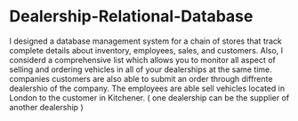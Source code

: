 # Dealership-Relational-Database

I designed a database management system for a  chain of stores that track complete details about inventory, employees, sales, and customers. Also, I considerd a comprehensive list which allows you to monitor all aspect of selling and ordering vehicles in all of your dealerships at the same time. companies customers are also able to submit an order through diffrente dealershio of the company. The employees are able sell vehicles located in London to the customer in Kitchener. ( one dealership can be the supplier of another dealership )
